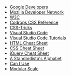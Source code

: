 * [Google Developers](https://developers.google.com/)
* [Mozilla Developer Network](https://developer.mozilla.org/)
* [W3C](https://www.w3c.es/)
* [Codrops CSS Reference](https://tympanus.net/codrops/css_reference/)
* [CSS-Tricks](https://css-tricks.com/)
* [Visual Studio Code](https://code.visualstudio.com/)
* [Visual Studio Code Tutorials](https://www.youtube.com/playlist?list=PLLnpHn493BHHkdpK8E37x_d5cOZBr4GlL)
* <a href="../../slides/img/html-cheat-sheet.pdf" target="_blank" rel="noreferrer noopener">HTML Cheat Sheet</a>
* <a href="../../slides/img/css-cheat-sheet.pdf" target="_blank" rel="noreferrer noopener">CSS Cheat Sheet</a>
* [jQuery Cheat Sheet](https://oscarotero.com/jquery/)
* [A Standardista's Alphabet](https://alistapart.com/article/alphabet)
* [Can I Use](https://caniuse.com/)
* [Modular Scale](https://www.modularscale.com/)
